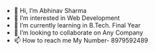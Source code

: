 - 👋 Hi, I’m Abhinav Sharma
- 👀 I’m interested in Web Development
- 🌱 I’m currently learning in B.Tech. Final Year
- 💞️ I’m looking to collaborate on Any Company
- 📫 How to reach me My Number- 8979592489
  <!---

